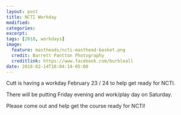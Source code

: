 ```yaml
---
layout: post
title: NCTI Workday
modified:
categories: 
excerpt:
tags: [2018, workdays]
image:
  feature: mastheads/ncti-masthead-basket.png
  credit: Barrett Pantton Photography
  creditlink: https://www.facebook.com/burbleall
date: 2018-02-14T16:04:14-05:00
---
```


Cutt is having a workday February 23 / 24 to help get ready for NCTI.

There will be putting Friday evening and work/play day on Saturday.

Please come out and help get the course ready for NCTI!
